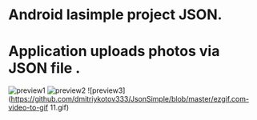 # Android lasimple project JSON.
# Application uploads photos via JSON file .
![preview1](https://github.com/dmitriykotov333/JsonSimple/blob/master/ezgif.com-video-to-gif22.gif)
![preview2](https://github.com/dmitriykotov333/JsonSimple/blob/master/ezgif.com-video-to-gif#33.gif)
![preview3](https://github.com/dmitriykotov333/JsonSimple/blob/master/ezgif.com-video-to-gif 11.gif)
